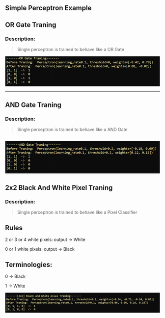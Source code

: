## Simple Perceptron Example
## OR Gate Traning
### Description:
> Single perceptron is trained to behave like a OR Gate

![Traning Image](images/OR_gate_traning.PNG "OR Gate Traning Screen Short ")

---
## AND Gate Traning
### Description:
> Single perceptron is trained to behave like a AND Gate

![Traning Image](images/AND_gate_traning.PNG "OR Gate Traning Screen Short ")
---
## 2x2 Black And White Pixel Traning
### Description:
> Single perceptron is trained to behave like a Pixel Classifier

## Rules
2 or 3 or 4 white pixels: output -> White

0 or 1 white pixels: output -> Black  

## Terminologies:
0 -> Black

1 -> White


![Traning Image](images/2x2_white_black_pixel_traning.PNG "OR Gate Traning Screen Short ")